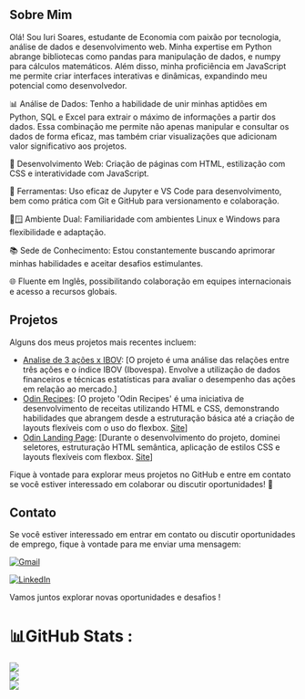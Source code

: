 ## Sobre Mim

Olá! Sou Iuri Soares, estudante de Economia com paixão por tecnologia, análise de dados e desenvolvimento web. Minha expertise em Python abrange bibliotecas como pandas para manipulação de dados, e numpy para cálculos matemáticos. Além disso, minha proficiência em JavaScript me permite criar interfaces interativas e dinâmicas, expandindo meu potencial como desenvolvedor.

📊 Análise de Dados: Tenho a habilidade de unir minhas aptidões em Python, SQL e Excel para extrair o máximo de informações a partir dos dados. Essa combinação me permite não apenas manipular e consultar os dados de forma eficaz, mas também criar visualizações que adicionam valor significativo aos projetos.

💼 Desenvolvimento Web: Criação de páginas com HTML, estilização com CSS e interatividade com JavaScript.

🔧 Ferramentas: Uso eficaz de Jupyter e VS Code para desenvolvimento, bem como prática com Git e GitHub para versionamento e colaboração.

🐧🪟 Ambiente Dual: Familiaridade com ambientes Linux e Windows para flexibilidade e adaptação.

📚 Sede de Conhecimento: Estou constantemente buscando aprimorar minhas habilidades e aceitar desafios estimulantes.

🌐 Fluente em Inglês, possibilitando colaboração em equipes internacionais e acesso a recursos globais.

## Projetos

Alguns dos meus projetos mais recentes incluem:

- [Analise de 3 ações x IBOV](https://github.com/iurisgs/Segundo-Projeto-de-Econometria-I): [O projeto é uma análise das relações entre três ações e o índice IBOV (Ibovespa). Envolve a utilização de dados financeiros e técnicas estatísticas para avaliar o desempenho das ações em relação ao mercado.]
- [Odin Recipes](https://github.com/iurisgs/odin-recipes): [O projeto 'Odin Recipes' é uma iniciativa de desenvolvimento de receitas utilizando HTML e CSS, demonstrando habilidades que abrangem desde a estruturação básica até a criação de layouts flexíveis com o uso do flexbox. [Site](https://iurisgs.github.io/odin-recipes/)]
- [Odin Landing Page](https://github.com/iurisgs/Odin-LandingPage): [Durante o desenvolvimento do projeto, dominei seletores, estruturação HTML semântica, aplicação de estilos CSS e layouts flexíveis com flexbox. [Site](https://iurisgs.github.io/Odin-LandingPage/)]

Fique à vontade para explorar meus projetos no GitHub e entre em contato se você estiver interessado em colaborar ou discutir oportunidades! 👋

## Contato

Se você estiver interessado em entrar em contato ou discutir oportunidades de emprego, fique à vontade para me enviar uma mensagem:

[![Gmail](https://img.shields.io/badge/Gmail-%23D14836.svg?logo=Gmail&logoColor=white)](mailto:iuri.soares.g6@gmail.com)

[![LinkedIn](https://img.shields.io/badge/LinkedIn-%230A66C2.svg?logo=LinkedIn&logoColor=white)](https://www.linkedin.com/in/iuri-soares-82a4aa291/)

Vamos juntos explorar novas oportunidades e desafios ! 

# 📊GitHub Stats :
![](https://github-readme-stats.vercel.app/api?username=iurisgs&theme=dark&hide_border=false&include_all_commits=false&count_private=false)<br/>
![](https://github-readme-streak-stats.herokuapp.com/?user=iurisgs&theme=dark&hide_border=false)<br/>
![](https://github-readme-stats.vercel.app/api/top-langs/?username=iurisgs&theme=dark&hide_border=false&include_all_commits=false&count_private=false&layout=compact)

<!--
**iurisgs/iurisgs** is a ✨ _special_ ✨ repository because its `README.md` (this file) appears on your GitHub profile.

Here are some ideas to get you started:

- 🔭 I’m currently working on ...
- 🌱 I’m currently learning ...
- 👯 I’m looking to collaborate on ...
- 🤔 I’m looking for help with ...
- 💬 Ask me about ...
- 📫 How to reach me: ...
- 😄 Pronouns: ...
- ⚡ Fun fact: ...
-->
